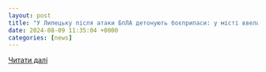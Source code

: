 ```yaml
---
layout: post
title: "У Липецьку після атаки БпЛА детонують боєприпаси: у місті ввели режим надзвичайної ситуації. Читайте на UKR.NET"
date: 2024-08-09 11:35:04 +0000
categories: [news]
---
```


[Читати далі](https://www.ukr.net/news/details/world/106116065.html)
